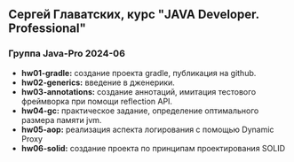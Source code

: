 ## Сергей Главатских, курс "JAVA Developer. Professional"
### Группа Java-Pro 2024-06

+ **hw01-gradle:** создание проекта gradle, публикация на github. 
+ **hw02-generics:** введение в дженерики. 
+ **hw03-annotations:** создание аннотаций, имитация тестового фреймворка при помощи reflection API.
+ **hw04-gc:** практическое задание, определение оптимального размера памяти jvm.
+ **hw05-aop:** реализация аспекта логирования с помощью Dynamic Proxy
+ **hw06-solid:** создание проекта по принципам проектирования SOLID